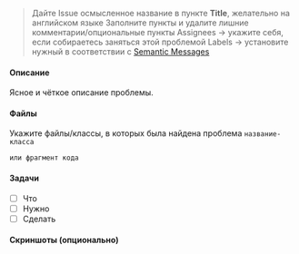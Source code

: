 > Дайте Issue осмысленное название в пункте **Title**, желательно на английском языке
> Заполните пункты и удалите лишние комментарии/опциональные пункты
> Assignees -> укажите себя, если собираетесь заняться этой проблемой
> Labels -> установите нужный в соответствии с [Semantic Messages](https://gist.github.com/joshbuchea/6f47e86d2510bce28f8e7f42ae84c716)
#### Oписание
Ясное и чёткое описание проблемы.

#### Файлы
Укажите файлы/классы, в которых была найдена проблема `название-класса`
```
или фрагмент кода
```
#### Задачи
- [ ] Что
- [ ] Нужно
- [ ] Сделать
#### Скриншоты (опционально)

